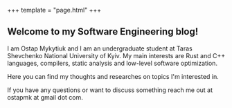 +++
template = "page.html"
+++

## Welcome to my Software Engineering blog!

I am Ostap Mykytiuk and I am an undergraduate student at Taras Shevchenko National University of Kyiv. My main interests are Rust and C++ languages, compilers, static analysis and 
low-level software optimization.

Here you can find my thoughts and researches on topics I'm interested in.

If you have any questions or want to discuss something reach me out at ostapmk at gmail dot com.